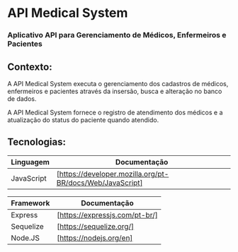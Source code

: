 <h1>API Medical System</h1>
<h3>Aplicativo API para Gerenciamento de Médicos, Enfermeiros e Pacientes</h3>

<h2>Contexto:</h2>

<p>A API Medical System executa o gerenciamento dos cadastros de médicos, enfermeiros e pacientes através da insersão, busca e alteração no banco de dados. </p>

<p>A API Medical System fornece o registro de atendimento dos médicos e a atualização do status do paciente quando atendido.</p>

<h2>Tecnologias:</h2>

| Linguagem | Documentação |
| ------ | ------ |
| JavaScript | [https://developer.mozilla.org/pt-BR/docs/Web/JavaScript] |


| Framework | Documentação |
| ------ | ------ |
| Express | [https://expressjs.com/pt-br/] |
| Sequelize | [https://sequelize.org/] |
| Node.JS | [https://nodejs.org/en] |